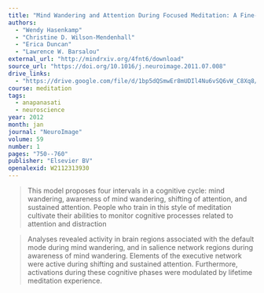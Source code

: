 ```yaml
---
title: "Mind Wandering and Attention During Focused Meditation: A Fine-Grained Temporal Analysis of Fluctuating Cognitive States"
authors:
  - "Wendy Hasenkamp"
  - "Christine D. Wilson-Mendenhall"
  - "Erica Duncan"
  - "Lawrence W. Barsalou"
external_url: "http://mindrxiv.org/4fnt6/download"
source_url: "https://doi.org/10.1016/j.neuroimage.2011.07.008"
drive_links:
  - "https://drive.google.com/file/d/1bp5dQSmwEr8mUDIl4Nu6vSQ6vW_C8Xq8/view?usp=drivesdk"
course: meditation
tags:
  - anapanasati
  - neuroscience
year: 2012
month: jan
journal: "NeuroImage"
volume: 59
number: 1
pages: "750--760"
publisher: "Elsevier BV"
openalexid: W2112313930
---
```


> This model proposes four intervals in a cognitive cycle: mind wandering, awareness of mind wandering, shifting of attention, and sustained attention.
> People who train in this style of meditation cultivate their abilities to monitor cognitive processes related to attention and distraction

> Analyses revealed activity in brain regions associated with the default mode during mind wandering, and in salience network regions during awareness of mind wandering.
> Elements of the executive network were active during shifting and sustained attention.
> Furthermore, activations during these cognitive phases were modulated by lifetime meditation experience.
